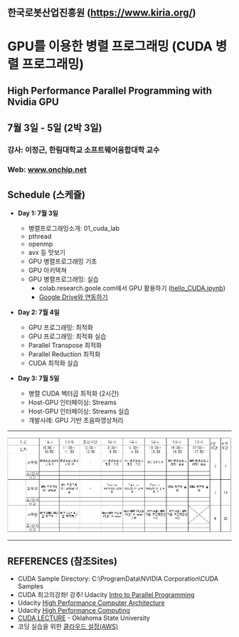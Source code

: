## 한국로봇산업진흥원 (https://www.kiria.org/)
# GPU를 이용한 병렬 프로그래밍 (CUDA 병렬 프로그래밍)
## High Performance Parallel Programming with Nvidia GPU

## 7월 3일 - 5일 (2박 3일)
### 강사: 이정근, 한림대학교 소프트웨어융합대학 교수
### Web: www.onchip.net

## Schedule (스케쥴)
  - **Day 1: 7월 3일**
    -	병렬프로그래밍소개: 01_cuda_lab
       - pthread
       - openmp
       - avx 등 맛보기
    -	GPU 병렬프로그래밍 기초
    -	GPU 아키텍쳐
    - GPU 병렬프로그래밍: 실습
       - colab.research.goole.com에서 GPU 활용하기 ([hello_CUDA.ipynb](./hello_CUDA.ipynb))
       - [Google Drive와 연동하기](https://github.com/jeonggunlee/CUDATeaching/blob/master/colab_gdrive.ipynb)
    
  - **Day 2: 7월 4일**
    -	GPU 프로그래밍: 최적화
    -	GPU 프로그래밍: 최적화 실습
    -	Parallel Transpose 최적화
    -	Parallel Reduction 최적화
    -	CUDA 최적화 실습
    
  - **Day 3: 7월 5일**
    -	병렬 CUDA 벡터곱 최적화 (2시간)
    -	Host-GPU 인터페이싱: Streams
    -	Host-GPU 인터페이싱: Streams 실습
    -	개발사례: GPU 기반 초음파영상처리

*  *  *
![Schedule](./images/schedule.JPG)
*  *  *

## REFERENCES (참조Sites)
  - CUDA Sample Directory: C:\ProgramData\NVIDIA Corporation\CUDA Samples
  - CUDA 최고의강좌! 강추! Udacity [Intro to Parallel Programming](https://www.youtube.com/watch?v=F620ommtjqk&list=PLAwxTw4SYaPnFKojVQrmyOGFCqHTxfdv2)
  - Udacity [High Performance Computer Architecture](https://www.youtube.com/watch?v=tawb_aeYQ2g&list=PLAwxTw4SYaPmqpjgrmf4-DGlaeV0om4iP&index=1)
  - Udacity [High Performance Computing](https://www.youtube.com/watch?v=grD5en6_IiQ&list=PLAwxTw4SYaPk8NaXIiFQXWK6VPnrtMRXC)
  - [CUDA LECTURE](https://www.youtube.com/watch?v=sxhvmTveO2A) - Oklahoma State University
  - 코딩 실습을 위한 [클라우드 설정(AWS)](https://github.com/jeonggunlee/CUDATeaching/blob/master/gpu4cloud.md) 
